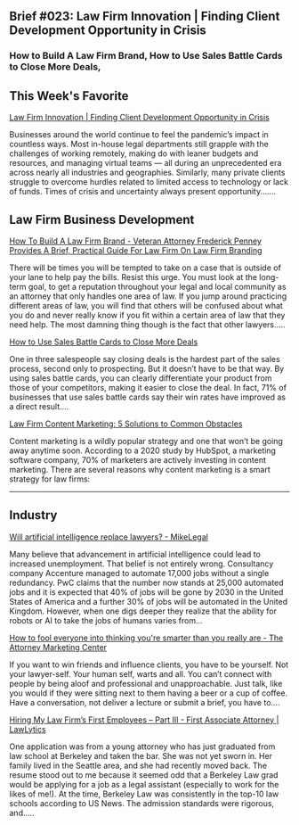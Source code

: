 
## Brief #023: Law Firm Innovation | Finding Client Development Opportunity in Crisis

### How to Build A Law Firm Brand, How to Use Sales Battle Cards to Close More Deals, 

## This Week's Favorite

[Law Firm Innovation | Finding Client Development Opportunity in Crisis](https://www.attorneyatwork.com/law-firm-client-development-opportunity-in-crisis-law-firm-innovation/) 

Businesses around the world continue to feel the pandemic’s impact in countless ways. Most in-house legal departments still grapple with the challenges of working remotely, making do with leaner budgets and resources, and managing virtual teams — all during an unprecedented era across nearly all industries and geographies. Similarly, many private clients struggle to overcome hurdles related to limited access to technology or lack of funds. Times of crisis and uncertainty always present opportunity.......

## Law Firm Business Development

[How To Build A Law Firm Brand - Veteran Attorney Frederick Penney Provides A Brief, Practical Guide For Law Firm On Law Firm Branding](https://www.lawfuel.com/blog/how-to-build-a-law-firm-brand-veteran-attorney-frederick-penney-provides-a-brief-practical-guide-for-law-firm-on-law-firm-branding/)

There will be times you will be tempted to take on a case that is outside of your lane to help pay the bills. Resist this urge. You must look at the long-term goal, to get a reputation throughout your legal and local community as an attorney that only handles one area of law. If you jump around practicing different areas of law, you will find that others will be confused about what you do and never really know if you fit within a certain area of law that they need help. The most damning thing though is the fact that other lawyers.....

[How to Use Sales Battle Cards to Close More Deals](https://mailshake.com/blog/sales-battle-cards/)

One in three salespeople say closing deals is the hardest part of the sales process, second only to prospecting. But it doesn’t have to be that way. By using sales battle cards, you can clearly differentiate your product from those of your competitors, making it easier to close the deal. In fact, 71% of businesses that use sales battle cards say their win rates have improved as a direct result....

[Law Firm Content Marketing: 5 Solutions to Common Obstacles](https://fsquaredmarketing.com/law-firm-content-marketing-solutions-to-common-obstacles/)

Content marketing is a wildly popular strategy and one that won’t be going away anytime soon. According to a 2020 study by HubSpot, a marketing software company, 70% of marketers are actively investing in content marketing. There are several reasons why content marketing is a smart strategy for law firms:


----

## Industry

[Will artificial intelligence replace lawyers? - MikeLegal](https://blog.mikelegal.com/legaltech/will-artificial-intelligence-replace-lawyers/)

Many believe that advancement in artificial intelligence could lead to increased unemployment. That belief is not entirely wrong. Consultancy company Accenture managed to automate 17,000 jobs without a single redundancy. PwC claims that the number now stands at 25,000 automated jobs and it is expected that 40% of jobs will be gone by 2030 in the United States of America and a further 30% of jobs will be automated in the United Kingdom. However, when one digs deeper they realize that the ability for robots or AI to take the jobs of humans varies from...

[How to fool everyone into thinking you're smarter than you really are - The Attorney Marketing Center](https://www.attorneymarketing.com/2021/04/28/how-to-fool-everyone-into-thinking-youre-smarter-than-you-really-are/)

If you want to win friends and influence clients, you have to be yourself. Not your lawyer-self. Your human self, warts and all. You can’t connect with people by being aloof and professional and unapproachable. Just talk, like you would if they were sitting next to them having a beer or a cup of coffee. Have a conversation, not deliver a lecture or submit a brief, you have to....

[Hiring My Law Firm’s First Employees – Part III - First Associate Attorney | LawLytics](https://www.lawlytics.com/blog/hiring-my-law-firms-first-employees-part-iii-first-associate-attorney/)

One application was from a young attorney who has just graduated from law school at Berkeley and taken the bar. She was not yet sworn in. Her family lived in the Seattle area, and she had recently moved back. The resume stood out to me because it seemed odd that a Berkeley Law grad would be applying for a job as a legal assistant (especially to work for the likes of me!). At the time, Berkeley Law was consistently in the top-10 law schools according to US News. The admission standards were rigorous, and.....

